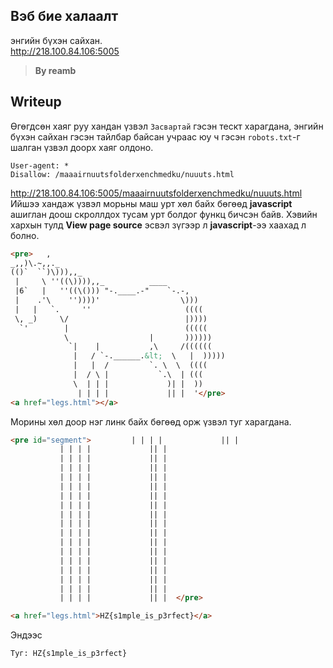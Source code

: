 ## Вэб бие халаалт

энгийн бүхэн сайхан.  
http://218.100.84.106:5005

> **By reamb**

## Writeup

Өгөгдсөн хаяг руу хандан үзвэл `Засвартай` гэсэн тескт харагдана,
энгийн бүхэн сайхан гэсэн тайлбар байсан учраас юу ч гэсэн `robots.txt`-г
шалган үзвэл доорх хаяг олдоно.

```
User-agent: *
Disallow: /maaairnuutsfolderxenchmedku/nuuuts.html
```

http://218.100.84.106:5005/maaairnuutsfolderxenchmedku/nuuuts.html 
Ийшээ хандаж үзвэл морьны маш урт хөл байх бөгөөд **javascript** ашиглан доош
скроллдох тусам урт болдог функц бичсэн байв. Хэвийн хархын тулд **View page source** эсвэл
зүгээр л **javascript**-ээ хаахад л болно.

```html
<pre>   ,
_,,)\.~,,._
(()`  ``)\))),,_
 |     \ ''((\)))),,_          ____
 |6`   |   ''((\())) "-.____.-"    `-.-,
 |    .'\    ''))))'                  \)))
 |   |   `.     ''                     ((((
 \, _)     \/                          |))))
  `'        |                          (((((
            \                  |       ))))))
             `|    |           ,\     /((((((
              |   / `-.______.&lt;  \   |  )))))
              |   |  /         `. \  \  ((((
              |  / \ |           `.\  | (((
              \  | | |             )| |  ))
               | | | |             || |  '</pre>
<a href="legs.html"></a>
```

Морины хөл доор нэг линк байх бөгөөд орж үзвэл туг харагдана.

```html
<pre id="segment">	       | | | |             || |  
	       | | | |             || |  
	       | | | |             || |  
	       | | | |             || |  
	       | | | |             || |  
	       | | | |             || |  
	       | | | |             || |  
	       | | | |             || |  
	       | | | |             || |  
	       | | | |             || |  
	       | | | |             || |  
	       | | | |             || |  
	       | | | |             || |  
	       | | | |             || |  
	       | | | |             || |  
	       | | | |             || |  
	       | | | |             || |  
	       | | | |             || |  </pre>

<a href="legs.html">HZ{s1mple_is_p3rfect}</a>

```

Эндээс  
```
Туг: HZ{s1mple_is_p3rfect}
```
